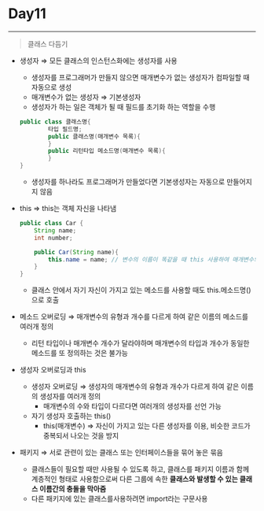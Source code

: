 # Day11

---

> 클래스 다듬기
>
- 생성자 ⇒ 모든 클래스의 인스턴스화에는 생성자를 사용
    - 생성자를 프로그래머가 만들지 않으면 매개변수가 없는 생성자가 컴파일할 때 자동으로 생성
    - 매개변수가 없는 생성자 ⇒ 기본생성자
    - 생성자가 하는 일은 객체가 될 때 필드를 초기화 하는 역할을 수행

    ```java
    public class 클래스명{
    		타입 필드명;
    		public 클래스명(매개변수 목록){
    		}
    		public 리턴타입 메소드명(매개변수 목록){
    		}
    }
    ```

    - 생성자를 하나라도 프로그래머가 만들었다면 기본생성자는 자동으로 만들어지지 않음

- this ⇒ this는 객체 자신을 나타냄

    ```java
    public class Car {
        String name;
        int number;
    
        public Car(String name){
            this.name = name; // 변수의 이름이 똑같을 때 this 사용하여 매개변수의 값을 필드에 저장
        }
    }
    ```

    - 클래스 안에서 자기 자신이 가지고 있는 메소드를 사용할 때도 this.메소드명()으로 호출

- 메소드 오버로딩 ⇒ 매개변수의 유형과 개수를 다르게 하여 같은 이름의 메소드를 여러개 정의
    - 리턴 타입이나 매개변수 개수가 달라야하며 매개변수의 타입과 개수가 동일한 메소드를 또 정의하는 것은 불가능

- 생성자 오버로딩과 this
    - 생성자 오버로딩 ⇒ 생성자의 매개변수의 유형과 개수가 다르게 하여 같은 이름의 생성자를 여러개 정의
        - 매개변수의 수와 타입이 다르다면 여러개의 생성자를 선언 가능
    - 자기 생성자 호출하는 this()
        - this(매개변수) ⇒ 자신이 가지고 있는 다른 생성자를 이용, 비슷한 코드가 중복되서 나오는 것을 방지

- 패키지 ⇒ 서로 관련이 있는 클래스 또는 인터페이스들을 묶어 놓은 묶음
    - 클래스들이 필요할 때만 사용될 수 있도록 하고, 클래스를 패키지 이름과 함께 계층적인 형태로 사용함으로써 다른 그룹에 속한 **클래스와 발생할 수 있는 클래스 이름간의 충돌을 막아줌**
    - 다른 패키지에 있는 클래스를사용하려면 import라는 구문사용